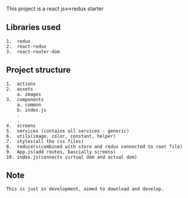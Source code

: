 This project is a react js<->redux starter
 ## Libraries used
    1.  redux
    2.  react-redux
    3.  react-router-dom
 ## Project structure
    1.  actions
    2.  assets
        a. images
    3.  components
        a. common
        b. index.js
        .
        .
    4.  screens
    5.  services (contains all services - generic)
    6.  utils(image, color, constant, helper)
    7.  styles(all the css files)
    8.  reducers(combined with store and redux connected to root file)
    9.  App.js(add routes, bascially screens)
    10. index.js(connects virtual dom and actual dom)

 ## Note
    This is just in development, aimed to download and develop.
